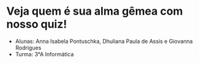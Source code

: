 # Veja quem é sua alma gêmea com nosso quiz!

- Alunas: Anna Isabela Pontuschka, Dhuliana Paula de Assis e Giovanna Rodrigues
- Turma: 3°A Informática